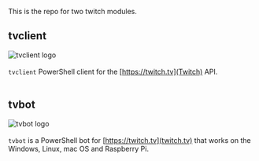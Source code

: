 This is the repo for two twitch modules.

## tvclient

<img align="left" src="https://github.com/potatoqualitee/twitch/blob/main/tvclient/icon.png?raw=true" alt="tvclient logo">  <br/></br>`tvclient` PowerShell client for the [https://twitch.tv](Twitch) API.
<br/></br>

## tvbot

<img align="left" src="https://github.com/potatoqualitee/twitch/blob/main/tvbot/icon.png?raw=true" alt="tvbot logo">  <br/></br>`tvbot` is a PowerShell bot for [https://twitch.tv](twitch.tv) that works on the Windows, Linux, mac OS and Raspberry Pi.
<br/></br>

